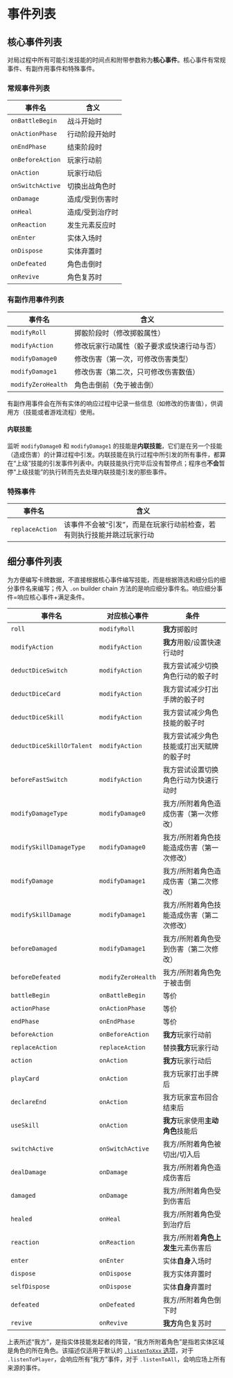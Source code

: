 # 事件列表

## 核心事件列表

对局过程中所有可能引发技能的时间点和附带参数称为**核心事件**。核心事件有常规事件、有副作用事件和特殊事件。

### 常规事件列表

| 事件名           | 含义            |
| ---------------- | --------------- |
| `onBattleBegin`  | 战斗开始时      |
| `onActionPhase`  | 行动阶段开始时  |
| `onEndPhase`     | 结束阶段时      |
| `onBeforeAction` | 玩家行动前      |
| `onAction`       | 玩家行动后      |
| `onSwitchActive` | 切换出战角色时  |
| `onDamage`       | 造成/受到伤害时 |
| `onHeal`         | 造成/受到治疗时 |
| `onReaction`     | 发生元素反应时  |
| `onEnter`        | 实体入场时      |
| `onDispose`      | 实体弃置时      |
| `onDefeated`     | 角色击倒时      |
| `onRevive`       | 角色复苏时      |

### 有副作用事件列表

| 事件名             | 含义                                       |
| ------------------ | ------------------------------------------ |
| `modifyRoll`       | 掷骰阶段时（修改掷骰属性）                 |
| `modifyAction`     | 修改玩家行动属性（骰子要求或快速行动与否） |
| `modifyDamage0`    | 修改伤害（第一次，可修改伤害类型）         |
| `modifyDamage1`    | 修改伤害（第二次，只可修改伤害数值）       |
| `modifyZeroHealth` | 角色击倒前（免于被击倒）                   |

有副作用事件会在所有实体的响应过程中记录一些信息（如修改的伤害值），供调用方（技能或者游戏流程）使用。

#### 内联技能

监听 `modifyDamage0` 和 `modifyDamage1` 的技能是**内联技能**，它们是在另一个技能（造成伤害）的计算过程中引发。内联技能在执行过程中所引发的所有事件，都算在“上级”技能的引发事件列表中。内联技能执行完毕后没有暂停点；程序也**不会**暂停“上级技能”的执行转而先去处理内联技能引发的那些事件。

### 特殊事件

| 事件名          | 含义                                                                   |
| --------------- | ---------------------------------------------------------------------- |
| `replaceAction` | 该事件不会被“引发”，而是在玩家行动前检查，若有则执行技能并跳过玩家行动 |

## 细分事件列表

为方便编写卡牌数据，不直接根据核心事件编写技能，而是根据筛选和细分后的细分事件名来编写；传入 `.on` builder chain 方法的是响应细分事件名。响应细分事件=响应核心事件+满足条件。

| 事件名                    | 对应核心事件       | 条件                                      |
| ------------------------- | ------------------ | ----------------------------------------- |
| `roll`                    | `modifyRoll`       | **我方**掷骰时                            |
| `modifyAction`            | `modifyAction`     | **我方**用骰/设置快速行动时               |
| `deductDiceSwitch`        | `modifyAction`     | 我方尝试减少切换角色行动的骰子时          |
| `deductDiceCard`          | `modifyAction`     | 我方尝试减少打出手牌的骰子时              |
| `deductDiceSkill`         | `modifyAction`     | 我方尝试减少角色技能的骰子时              |
| `deductDiceSkillOrTalent` | `modifyAction`     | 我方尝试减少角色技能或打出天赋牌的骰子时  |
| `beforeFastSwitch`        | `modifyAction`     | 我方尝试设置切换角色行动为快速行动时      |
| `modifyDamageType`        | `modifyDamage0`    | 我方/所附着角色造成伤害（第一次修改）     |
| `modifySkillDamageType`   | `modifyDamage0`    | 我方/所附着角色技能造成伤害（第一次修改） |
| `modifyDamage`            | `modifyDamage1`    | 我方/所附着角色造成伤害（第二次修改）     |
| `modifySkillDamage`       | `modifyDamage1`    | 我方/所附着角色技能造成伤害（第二次修改） |
| `beforeDamaged`           | `modifyDamage1`    | 我方/所附着角色受到伤害（第二次修改）     |
| `beforeDefeated`          | `modifyZeroHealth` | 我方/所附着角色免于被击倒                 |
| `battleBegin`             | `onBattleBegin`    | 等价                                      |
| `actionPhase`             | `onActionPhase`    | 等价                                      |
| `endPhase`                | `onEndPhase`       | 等价                                      |
| `beforeAction`            | `onBeforeAction`   | **我方**玩家行动前                        |
| `replaceAction`           | `replaceAction`    | 替换**我方**玩家行动                      |
| `action`                  | `onAction`         | **我方**玩家行动后                        |
| `playCard`                | `onAction`         | 我方玩家打出手牌后                        |
| `declareEnd`              | `onAction`         | 我方玩家宣布回合结束后                    |
| `useSkill`                | `onAction`         | **我方**玩家使用**主动角色**技能后        |
| `switchActive`            | `onSwitchActive`   | 我方/所附着角色被切出/切入后              |
| `dealDamage`              | `onDamage`         | 我方/所附着角色造成伤害后                 |
| `damaged`                 | `onDamage`         | 我方/所附着角色受到伤害后                 |
| `healed`                  | `onHeal`           | 我方/所附着角色受到治疗后                 |
| `reaction`                | `onReaction`       | 我方/所附着**角色上发生**元素伤害后       |
| `enter`                   | `onEnter`          | 实体**自身**入场时                        |
| `dispose`                 | `onDispose`        | 我方实体弃置时                            |
| `selfDispose`             | `onDispose`        | 实体**自身**弃置时                        |
| `defeated`                | `onDefeated`       | 我方/所附着角色倒下时                     |
| `revive`                  | `onRevive`         | **我方**角色复苏时                        |

上表所述“我方”，是指实体技能发起者的阵营，“我方所附着角色”是指若实体区域是角色的所在角色。该描述仅适用于默认的 [`.listenToXxx` 选项](./entity.md#监听范围)，对于 `.listenToPlayer`，会响应所有“我方”事件，对于 `.listenToAll`，会响应场上所有来源的事件。
